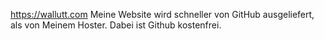 https://wallutt.com
Meine Website wird schneller von GitHub ausgeliefert, als von Meinem Hoster. 
Dabei ist Github kostenfrei.
